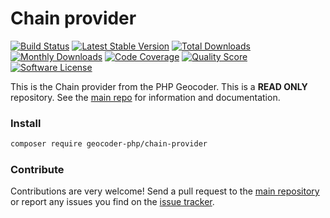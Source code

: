 # Chain provider
[![Build Status](https://travis-ci.org/geocoder-php/chain-provider.svg?branch=master)](http://travis-ci.org/geocoder-php/chain-provider)
[![Latest Stable Version](https://poser.pugx.org/geocoder-php/chain-provider/v/stable)](https://packagist.org/packages/geocoder-php/chain-provider)
[![Total Downloads](https://poser.pugx.org/geocoder-php/chain-provider/downloads)](https://packagist.org/packages/geocoder-php/chain-provider)
[![Monthly Downloads](https://poser.pugx.org/geocoder-php/chain-provider/d/monthly.png)](https://packagist.org/packages/geocoder-php/chain-provider)
[![Code Coverage](https://img.shields.io/scrutinizer/coverage/g/geocoder-php/chain-provider.svg?style=flat-square)](https://scrutinizer-ci.com/g/geocoder-php/chain-provider)
[![Quality Score](https://img.shields.io/scrutinizer/g/geocoder-php/chain-provider.svg?style=flat-square)](https://scrutinizer-ci.com/g/geocoder-php/chain-provider)
[![Software License](https://img.shields.io/badge/license-MIT-brightgreen.svg?style=flat-square)](LICENSE)

This is the Chain provider from the PHP Geocoder. This is a **READ ONLY** repository. See the
[main repo](https://github.com/geocoder-php/Geocoder) for information and documentation. 

### Install

```bash
composer require geocoder-php/chain-provider
```

### Contribute

Contributions are very welcome! Send a pull request to the [main repository](https://github.com/geocoder-php/Geocoder) or 
report any issues you find on the [issue tracker](https://github.com/geocoder-php/Geocoder/issues).
